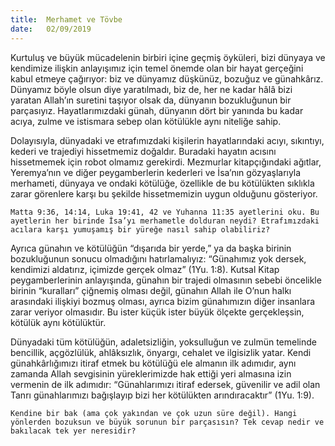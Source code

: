```yaml
---
title:  Merhamet ve Tövbe
date:   02/09/2019
---
```


Kurtuluş ve büyük mücadelenin birbiri içine geçmiş öyküleri, bizi dünyaya ve kendimize ilişkin anlayışımız için temel önemde olan bir hayat gerçeğini kabul etmeye çağırıyor: biz ve dünyamız düşkünüz, bozuğuz ve günahkârız. Dünyamız böyle olsun diye yaratılmadı, biz de, her ne kadar hâlâ bizi yaratan Allah’ın suretini taşıyor olsak da, dünyanın bozukluğunun bir parçasıyız. Hayatlarımızdaki günah, dünyanın dört bir yanında bu kadar acıya, zulme ve istismara sebep olan kötülükle aynı niteliğe sahip.

Dolayısıyla, dünyadaki ve etrafımızdaki kişilerin hayatlarındaki acıyı, sıkıntıyı, kederi ve trajediyi hissetmemiz doğaldır. Buradaki hayatın acısını hissetmemek için robot olmamız gerekirdi. Mezmurlar kitapçığındaki ağıtlar, Yeremya’nın ve diğer peygamberlerin kederleri ve İsa’nın gözyaşlarıyla merhameti, dünyaya ve ondaki kötülüğe, özellikle de bu kötülükten sıklıkla zarar görenlere karşı bu şekilde hissetmemizin uygun olduğunu gösteriyor.

`Matta 9:36, 14:14, Luka 19:41, 42 ve Yuhanna 11:35 ayetlerini oku. Bu ayetlerin her birinde İsa’yı merhametle dolduran neydi? Etrafımızdaki acılara karşı yumuşamış bir yüreğe nasıl sahip olabiliriz?`

Ayrıca günahın ve kötülüğün “dışarıda bir yerde,” ya da başka birinin bozukluğunun sonucu olmadığını hatırlamalıyız: “Günahımız yok dersek, kendimizi aldatırız, içimizde gerçek olmaz” (1Yu. 1:8). Kutsal Kitap peygamberlerinin anlayışında, günahın bir trajedi olmasının sebebi öncelikle birinin “kuralları” çiğnemiş olması değil, günahın Allah ile O’nun halkı arasındaki ilişkiyi bozmuş olması, ayrıca bizim günahımızın diğer insanlara zarar veriyor olmasıdır. Bu ister küçük ister büyük ölçekte gerçekleşsin, kötülük aynı kötülüktür.

Dünyadaki tüm kötülüğün, adaletsizliğin, yoksulluğun ve zulmün temelinde bencillik, açgözlülük, ahlâksızlık, önyargı, cehalet ve ilgisizlik yatar. Kendi günahkârlığımızı itiraf etmek bu kötülüğü ele almanın ilk adımıdır, aynı zamanda Allah sevgisinin yüreklerimizde hak ettiği yeri almasına izin vermenin de ilk adımıdır: “Günahlarımızı itiraf edersek, güvenilir ve adil olan Tanrı günahlarımızı bağışlayıp bizi her kötülükten arındıracaktır” (1Yu. 1:9).

`Kendine bir bak (ama çok yakından ve çok uzun süre değil). Hangi yönlerden bozuksun ve büyük sorunun bir parçasısın? Tek cevap nedir ve bakılacak tek yer neresidir?`